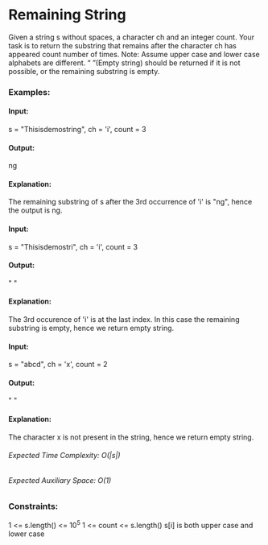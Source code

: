 # Remaining String
Given a string s without spaces, a character ch and an integer count. Your task is to return the substring that remains after the character ch has appeared count number of times.
Note:  Assume upper case and lower case alphabets are different. “ ”(Empty string) should be returned if it is not possible, or the remaining substring is empty.

### Examples:
#### Input:
s = "Thisisdemostring", ch = 'i', count = 3
#### Output: 
ng
#### Explanation:
The remaining substring of s after the 3rd
occurrence of 'i' is "ng", hence the output is ng.

#### Input:
s = "Thisisdemostri", ch = 'i', count = 3
#### Output: 
" "
#### Explanation:
The 3rd occurence of 'i' is at the last index. In this case the remaining substring is empty, hence we return empty string.

#### Input: 
s = "abcd", ch = 'x', count = 2
#### Output: 
" "
#### Explanation:
The character x is not present in the string, hence we return empty string.

###### Expected Time Complexity: O(|s|)
###### Expected Auxiliary Space: O(1)

### Constraints:
1 <= s.length() <= $`10^5`$
1 <= count <= s.length()
s[i] is both upper case and lower case


